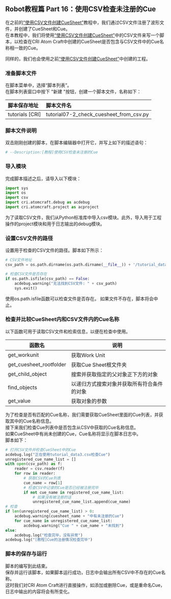 ## Robot教程篇 Part 16：使用CSV检查未注册的Cue
在之前的<a href="https://github.com/XiAiWei-MW/tutorial_translation/blob/main/Atom%20Craft%20Robot%20Tutorial/Atom_Craft_Robot_Part_15.md" target="_blank">“使用CSV文件创建CueSheet”</a>教程中，我们通过CSV文件注册了波形文件，并创建了CueSheet和Cue。<br/>
在本教程中，我们将使用<a href="https://github.com/XiAiWei-MW/tutorial_translation/blob/main/Atom%20Craft%20Robot%20Tutorial/Atom_Craft_Robot_Part_15.md" target="_blank">“使用CSV文件创建CueSheet”</a>中的CSV文件来写一个脚本，以检查在CRI Atom Craft中创建的CueSheet是否包含与CSV文件中的Cue名称相一致的Cue。

同样的，我们也会使用之前<a href="https://github.com/XiAiWei-MW/tutorial_translation/blob/main/Atom%20Craft%20Robot%20Tutorial/Atom_Craft_Robot_Part_15.md" target="_blank">“使用CSV文件创建CueSheet”</a>中创建的工程。

### 准备脚本文件
在脚本菜单中，选择“脚本列表”。<br/>
在脚本列表窗口中按下 "新建 "按钮，创建一个脚本文件，名称如下：

| 脚本保存地址     | 脚本文件名                                |
|:-----------------|:------------------------------------------|
| tutorials [CRI]  | tutorial07-2_check_cuesheet_from_csv.py   |

### 脚本文件说明
双击刚刚创建的脚本，在脚本编辑器中打开它，并写上如下的描述语句：

```python
# --Description:[教程]使用CSV检查未注册的Cue
```

### 导入模块
完成脚本描述之后，请导入以下模块：

```python
import sys
import os
import csv
import cri.atomcraft.debug as acdebug
import cri.atomcraft.project as acproject
```

为了读取CSV文件，我们从Python标准库中导入csv模块。此外，导入用于工程操作的project模块和用于日志输出的debug模块。

### 设置CSV文件的路径
设置用于检查的CSV文件的路径。脚本如下所示：

```python
# CSV文件地址
csv_path = os.path.dirname(os.path.dirname(__file__)) + '/tutorial_data/tutorial_data03/tutorial_data3.csv'

# 检查CSV文件是否存在
if os.path.isfile(csv_path) == False:
    acdebug.warning("无法找到CSV文件: " + csv_path)
    sys.exit()
```

使用os.path.isfile函数可以检查文件是否存在。
如果文件不存在，脚本将会中止。

### 检查并比较CueSheet内和CSV文件内的Cue名称

以下函数可用于读取CSV文件和检索信息，以便在检查中使用。

| 函数名                  | 说明                                         |
|-------------------------|----------------------------------------------|
| get_workunit            | 获取Work Unit                                |
| get_cuesheet_rootfolder | 获取Cue Sheet根文件夹                        |
| get_child_object        | 搜索并获取指定的父对象正下方的对象           |
| find_objects            | 以递归方式搜索对象并获取所有符合条件的对象   |
| get_value               | 获取对象的参数                               |

为了检查是否有匹配的Cue名称，我们需要获取CueSheet里面的Cue列表，并获取其中的Cue名称信息。<br/>
接下来我们检查Cue列表中是否包含从CSV中获取的Cue名称信息。<br/>
如果CueSheet中有尚未创建的Cue，Cue名称将显示在脚本日志中。<br/>
脚本如下：

```python
# 打开CSV文件并检查CueSheet中的Cue
acdebug.log("正在使用tutorial_data3.csv检查Cue")
unregistered_cue_name_list = []
with open(csv_path) as f:
    reader = csv.reader(f)
    for row in reader:
        # 获取CSV的Cue列表
        cue_name = row[1]
        # 检查CSV中记录的Cue是否已经被注册完毕
        if not cue_name in registered_cue_name_list:
            # 如果没有被注册的话
            unregistered_cue_name_list.append(cue_name)
# 检查
if len(unregistered_cue_name_list) > 0:
    acdebug.warning(cuesheet_name + "中有未注册的Cue")
    for cue_name in unregistered_cue_name_list:
        acdebug.warning("Cue " + cue_name + "未找到")
else:
    acdebug.log("检查完毕，没有异常")
acdebug.log("[教程]Cue的注册情况检查完毕")
```

### 脚本的保存与运行
脚本的编写到此结束。<br/>
保存并运行该脚本，如果脚本运行成功，日志中会输出所有CSV中不存在的Cue名称。<br/>
这时我们对CRI Atom Craft进行直接操作，如添加或删除Cue，或是重命名Cue，日志中输出的内容将会有所变化。
